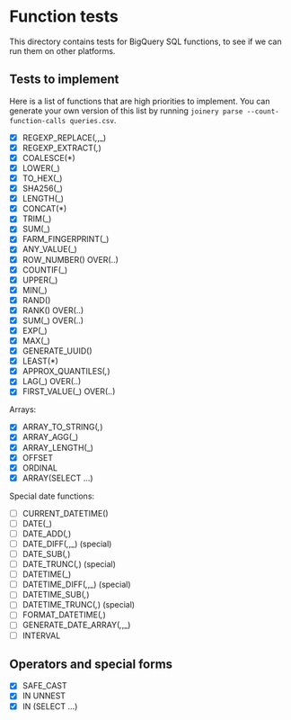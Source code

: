 # Function tests

This directory contains tests for BigQuery SQL functions, to see if we can run
them on other platforms.

## Tests to implement

Here is a list of functions that are high priorities to implement. You can
generate your own version of this list by running `joinery parse
--count-function-calls queries.csv`.

- [x] REGEXP_REPLACE(_,_,_)
- [x] REGEXP_EXTRACT(_,_)
- [x] COALESCE(*)
- [x] LOWER(_)
- [x] TO_HEX(_)
- [x] SHA256(_)
- [x] LENGTH(_)
- [x] CONCAT(*)
- [x] TRIM(_)
- [x] SUM(_)
- [x] FARM_FINGERPRINT(_)
- [x] ANY_VALUE(_)
- [x] ROW_NUMBER() OVER(..)
- [x] COUNTIF(_)
- [x] UPPER(_)
- [x] MIN(_)
- [x] RAND()
- [x] RANK() OVER(..)
- [x] SUM(_) OVER(..)
- [x] EXP(_)
- [x] MAX(_)
- [x] GENERATE_UUID()
- [x] LEAST(*)
- [x] APPROX_QUANTILES(_,_)
- [x] LAG(_) OVER(..)
- [x] FIRST_VALUE(_) OVER(..)

Arrays:

- [x] ARRAY_TO_STRING(_,_)
- [x] ARRAY_AGG(_)
- [x] ARRAY_LENGTH(_)
- [x] OFFSET
- [x] ORDINAL
- [x] ARRAY(SELECT ...)

Special date functions:

- [ ] CURRENT_DATETIME()
- [ ] DATE(_)
- [ ] DATE_ADD(_,_)
- [ ] DATE_DIFF(_,_,_) (special)
- [ ] DATE_SUB(_,_)
- [ ] DATE_TRUNC(_,_) (special)
- [ ] DATETIME(_)
- [ ] DATETIME_DIFF(_,_,_) (special)
- [ ] DATETIME_SUB(_,_)
- [ ] DATETIME_TRUNC(_,_) (special)
- [ ] FORMAT_DATETIME(_,_)
- [ ] GENERATE_DATE_ARRAY(_,_,_)
- [ ] INTERVAL

## Operators and special forms

- [x] SAFE_CAST
- [x] IN UNNEST
- [x] IN (SELECT ...)
